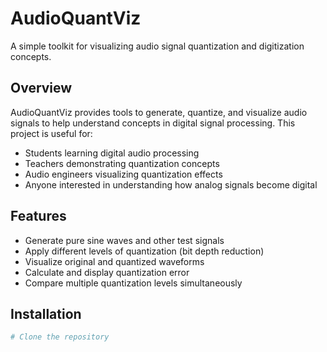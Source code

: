 # AudioQuantViz

A simple toolkit for visualizing audio signal quantization and digitization concepts.

## Overview

AudioQuantViz provides tools to generate, quantize, and visualize audio signals to help understand concepts in digital signal processing. This project is useful for:

- Students learning digital audio processing
- Teachers demonstrating quantization concepts
- Audio engineers visualizing quantization effects
- Anyone interested in understanding how analog signals become digital

## Features

- Generate pure sine waves and other test signals
- Apply different levels of quantization (bit depth reduction)
- Visualize original and quantized waveforms
- Calculate and display quantization error
- Compare multiple quantization levels simultaneously

## Installation

```bash
# Clone the repository


